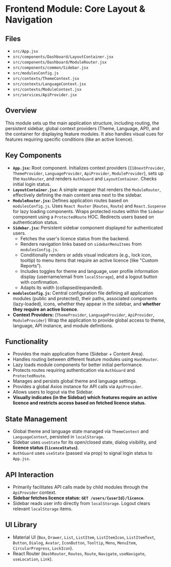 # Frontend Module: Core Layout & Navigation

## Files

*   `src/App.jsx`
*   `src/components/Dashboard/LayoutContainer.jsx`
*   `src/components/Dashboard/ModuleRouter.jsx`
*   `src/components/common/Sidebar.jsx`
*   `src/modulesConfig.js`
*   `src/contexts/ThemeContext.jsx`
*   `src/contexts/LanguageContext.jsx`
*   `src/contexts/ModuleContext.jsx`
*   `src/services/ApiProvider.jsx`

## Overview

This module sets up the main application structure, including routing, the persistent sidebar, global context providers (Theme, Language, API), and the container for displaying feature modules. It also handles visual cues for features requiring specific conditions (like an active licence).

## Key Components

*   **`App.jsx`:** Root component. Initializes context providers (`I18nextProvider`, `ThemeProvider`, `LanguageProvider`, `ApiProvider`, `ModuleProvider`), sets up the `HashRouter`, and renders `AuthGuard` and `LayoutContainer`. Checks initial login status.
*   **`LayoutContainer.jsx`:** A simple wrapper that renders the `ModuleRouter`, effectively defining the main content area next to the sidebar.
*   **`ModuleRouter.jsx`:** Defines application routes based on `modulesConfig.js`. Uses `React Router` (`Routes`, `Route`) and `React.Suspense` for lazy loading components. Wraps protected routes within the `Sidebar` component using a `ProtectedRoute` HOC. Redirects users based on authentication status.
*   **`Sidebar.jsx`:** Persistent sidebar component displayed for authenticated users.
    *   Fetches the user's licence status from the backend.
    *   Renders navigation links based on `sidebarMenuItems` from `modulesConfig.js`.
    *   Conditionally renders or adds visual indicators (e.g., lock icon, tooltip) to menu items that require an active licence (like "Custom Reports").
    *   Includes toggles for theme and language, user profile information display (username/email from `localStorage`), and a logout button with confirmation.
    *   Adapts its width (collapsed/expanded).
*   **`modulesConfig.js`:** Central configuration file defining all application modules (public and protected), their paths, associated components (lazy-loaded), icons, whether they appear in the sidebar, and **whether they require an active licence**.
*   **Context Providers:** (`ThemeProvider`, `LanguageProvider`, `ApiProvider`, `ModuleProvider`) Wrap the application to provide global access to theme, language, API instance, and module definitions.

## Functionality

*   Provides the main application frame (Sidebar + Content Area).
*   Handles routing between different feature modules using `HashRouter`.
*   Lazy loads module components for better initial performance.
*   Protects routes requiring authentication via `AuthGuard` and `ProtectedRoute`.
*   Manages and persists global theme and language settings.
*   Provides a global Axios instance for API calls via `ApiProvider`.
*   Allows users to logout via the Sidebar.
*   **Visually indicates (in the Sidebar) which features require an active licence and restricts access based on fetched licence status.**

## State Management

*   Global theme and language state managed via `ThemeContext` and `LanguageContext`, persisted in `localStorage`.
*   Sidebar uses `useState` for its open/closed state, dialog visibility, and **licence status (`licenceStatus`)**.
*   `AuthGuard` uses `useState` (passed via prop) to signal login status to `App.jsx`.

## API Interaction

*   Primarily facilitates API calls made by child modules through the `ApiProvider` context.
*   **Sidebar fetches licence status: `GET /users/{userId}/licence`**.
*   Sidebar reads user info directly from `localStorage`. Logout clears relevant `localStorage` items.

## UI Library

*   Material UI (`Box`, `Drawer`, `List`, `ListItem`, `ListItemIcon`, `ListItemText`, `Button`, `Dialog`, `Avatar`, `IconButton`, `Tooltip`, `Menu`, `MenuItem`, `CircularProgress`, `LockIcon`).
*   React Router (`HashRouter`, `Routes`, `Route`, `Navigate`, `useNavigate`, `useLocation`, `Link`).
